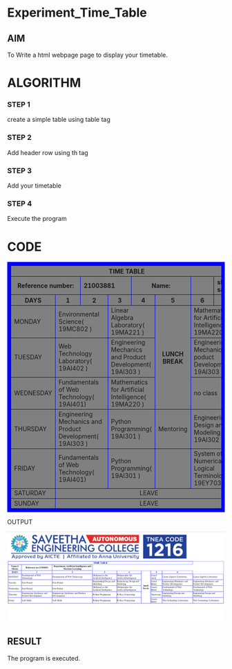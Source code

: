 # Experiment_Time_Table

## AIM
To Write a html webpage page to display your timetable.

# ALGORITHM
### STEP 1
create a simple table using table tag
### STEP 2
Add header row using th tag
### STEP 3
Add your timetable
### STEP 4
Execute the program

# CODE

<html>
<head>
<title>TIME TABLE</title>
</head>
<body>
<table border = "8" cellspacing="3" bordercolor="BLUE"
bgcolor="GREY">
<ing src="logo.png">
<tr>
<th colspan="8">TIME TABLE</th>
</tr>
<tr>
<th colspan="2">Reference number:</th>
<th colspan="2" align="left">21003881</th>
<th colspan="2">Name:<th>
<th colspan="2" align="left">shaik sameer</th>
<tr>
<th>DAYS</th>
<th>1</th>
<th>2</th>
<th>3</th>
<th>4</th>
<th>5</th>
<th>6</th>
<th>7</th>
</tr>
<tr>
<td>MONDAY</td>
<td colspan="2">Environmental Science( 19MC802 )</td>
<td colspan="2">Linear Algebra Laboratory( 19MA221 )</td>
<th rowspan="3">LUNCH BREAK</th>
<td colspan="2">Mathematics for Artificial Intelligence( 19MA220 )</td>
</tr>
<td>TUESDAY</td>
<td colspan="2">Web Technology Laboratory( 19AI402 )</td>
<td colspan="2">Engineering Mechanics and Product Development( 19AI303 )</td>
<td colspan="2">Engineering Mechanics and poduct Development( 19AI303 )</td>
</tr>
<td>WEDNESDAY</td>
<td colspan="2">Fundamentals of Web Technology( 19AI401) </td>
<td colspan="2">Mathematics for Artificial Intelligence( 19MA220 )</td>
<td colspan="2">no class</td>
</tr>
<td>THURSDAY</td>
<td colspan="2">Engineering Mechanics and Product Development( 19AI303 )
</td>
<td colspan="2">Python Programming( 19AI301 )</td>
<td> Mentoring</td>
<td colspan="2">Engineering Design and Modeling( 19AI302 )</td>
</tr>
<td>FRIDAY</td>
<td colspan="2">Fundamentals of Web Technology( 19AI401)</td>
<td colspan="2">Python Programming( 19AI301 )</td>
<td></td>
<td colspan="5">System of Numerical and Logical Terminologies( 19EY703 )
</td>
</tr>
<td>SATURDAY</td>
<td colspan="7" align="center">LEAVE</td>
</tr>
<td>SUNDAY</td>
<td colspan="7" align = "center">LEAVE</td>
</table>
</body>
</html


# OUTPUT
![output](https://github.com/MEENA155/timetable/blob/main/img.png?raw=true)

## RESULT
The program is executed.

